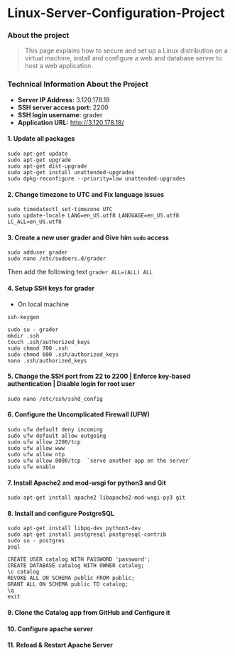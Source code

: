 # Linux-Server-Configuration-Project

### About the project
> This page explains how to secure and set up a Linux distribution on a virtual machine, install and configure a web and database server to host a web application.

### Technical Information About the Project

- **Server IP Address:** 3.120.178.18
- **SSH server access port:** 2200
- **SSH login username:** grader
- **Application URL:** http://3.120.178.18/

#### 1. Update all packages
```
sudo apt-get update
sudo apt-get upgrade
sudo apt-get dist-upgrade
sudo apt-get install unattended-upgrades
sudo dpkg-reconfigure --priority=low unattended-upgrades
```

#### 2. Change timezone to UTC and Fix language issues 
```
sudo timedatectl set-timezone UTC
sudo update-locale LANG=en_US.utf8 LANGUAGE=en_US.utf8 LC_ALL=en_US.utf8
```

#### 3. Create a new user grader and Give him `sudo` access
```
sudo adduser grader
sudo nano /etc/sudoers.d/grader 
```
Then add the following text `grader ALL=(ALL) ALL`

#### 4. Setup SSH keys for grader
* On local machine 
```
ssh-keygen
```
```
sudo su - grader
mkdir .ssh
touch .ssh/authorized_keys 
sudo chmod 700 .ssh
sudo chmod 600 .ssh/authorized_keys 
nano .ssh/authorized_keys 
```

#### 5. Change the SSH port from 22 to 2200 | Enforce key-based authentication | Disable login for root user
```
sudo nano /etc/ssh/sshd_config
```

#### 6. Configure the Uncomplicated Firewall (UFW)
```
sudo ufw default deny incoming
sudo ufw default allow outgoing
sudo ufw allow 2200/tcp
sudo ufw allow www
sudo ufw allow ntp
sudo ufw allow 8000/tcp  `serve another app on the server`
sudo ufw enable
```

#### 7. Install Apache2 and mod-wsgi for python3 and Git
```
sudo apt-get install apache2 libapache2-mod-wsgi-py3 git
```

#### 8. Install and configure PostgreSQL
```
sudo apt-get install libpq-dev python3-dev
sudo apt-get install postgresql postgresql-contrib
sudo su - postgres
psql

CREATE USER catalog WITH PASSWORD 'password';
CREATE DATABASE catalog WITH OWNER catalog;
\c catalog
REVOKE ALL ON SCHEMA public FROM public;
GRANT ALL ON SCHEMA public TO catalog;
\q
exit
```

#### 9. Clone the Catalog app from GitHub and Configure it

#### 10. Configure apache server

#### 11. Reload & Restart Apache Server
